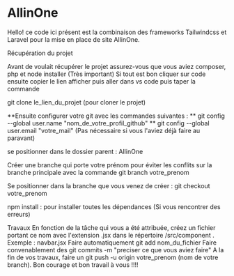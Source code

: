 # AllinOne

Hello! ce code ici présent est la combinaison des frameworks Tailwindcss et Laravel pour la mise en place de site AllinOne.

Récupération du projet

Avant de voulait récupérer le projet assurez-vous que vous aviez composer, php et node installer (Très important)
Si tout est bon cliquer sur code ensuite copier le lien afficher puis aller dans vs code puis taper la commande 

git clone le_lien_du_projet (pour cloner le projet)

 **Ensuite
configurer votre git avec les commandes suivantes : ** git config --global user.name "nom_de_votre_profil_github" ** git config --global user.email "votre_mail" (Pas nécessaire si vous l'aviez déjà faire au paravant)

se positionner dans le dossier parent : AllinOne

Créer une branche qui porte votre prénom pour éviter les conflits sur la branche principale avec la commande git branch votre_prenom

Se positionner dans la branche que vous venez de créer : git checkout votre_prenom

npm install : pour installer toutes les dépendances (Si vous rencontrer des erreurs)

Travaux
En fonction de la tâche qui vous a été attribuée, créez un fichier portant ce nom avec l'extension .jsx dans le répertoire /src/component . Exemple : navbar.jsx
Faire automatiquement git add nom_du_fichier
Faire convenablement des git commits -m "preciser ce que vous aviez faire"
A la fin de vos travaux, faire un git push -u origin votre_prenom (nom de votre branch).
Bon courage et bon travail à vous !!!!
